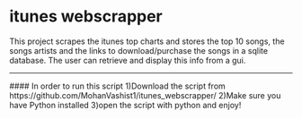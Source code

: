 # itunes webscrapper
This project scrapes the itunes top charts and stores the top 10 songs, the songs artists and the links to download/purchase the songs in a sqlite database. The user can retrieve and display this info from a gui.  
<hr/>
#### In order to run this script
1)Download the script from https://github.com/MohanVashist1/itunes_webscrapper/
2)Make sure you have Python installed
3)open the script with python and enjoy!

